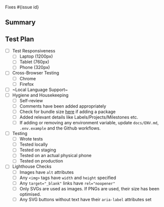 <!--
  Thanks for submitting a pull request!
  We appreciate you spending the time to work on these changes. Please provide enough information so that others can review your pull request.

  Before submitting a pull request, please make sure the following is done:

  1. Fork [the repository](https://github.com/avantifellows/content-set-player) and create your branch from `master`.
  2. Run the installation steps from the project's [README.md](https://github.com/avantifellows/content-set-player#readme).
  3. Please ensure coding standard and conventions are followed. You can find the details at https://vuejs.org/v2/style-guide/#Priority-A-Rules-Essential-Error-Prevention.
  4. Ensure that an issue has been created for the problem this PR attempts to solve and your Pull Request is linked to the issue. Read more how to link PR to an issue at https://docs.github.com/en/github/managing-your-work-on-github/linking-a-pull-request-to-an-issue.

-->

Fixes #{issue id}

## Summary

<!-- Explain the **motivation** for making this change. What existing problem does the pull request solve? -->

## Test Plan

<!-- Demonstrate that the code is solid. Example: The exact commands you ran and their output, screenshots / videos if the pull request changes the user interface. -->

- [ ] Test Responsiveness
  - [ ] Laptop (1200px)
  - [ ] Tablet (760px)
  - [ ] Phone (320px)
- [ ] Cross-Browser Testing
  - [ ] Chrome
  - [ ] Firefox
- [ ] ~Local Language Support~
- [ ] Hygiene and Housekeeping
  - [ ] Self-review
  - [ ] Comments have been added appropriately
  - [ ] Check for bundle size [here](https://bundlephobia.com/) if adding a package
  - [ ] Added relevant details like Labels/Projects/Milestones etc.
  - [ ] If adding or removing any environment variable, update `docs/ENV.md`, `.env.example` and the Github workflows.
- [ ] Testing
  - [ ] Wrote tests
  - [ ] Tested locally
  - [ ] Tested on staging
  - [ ] Tested on an actual physical phone
  - [ ] Tested on production
- [ ] Lighthouse Checks
  - [ ] Images have `alt` attributes
  - [ ] Any `<img>` tags have `width` and `height` specified
  - [ ] Any `target="_blank"` links have `rel="noopener"`
  - [ ] Only SVGs are used as images. If PNGs are used, their size has been optimised.
  - [ ] Any SVG buttons without text have their `aria-label` attributes set
